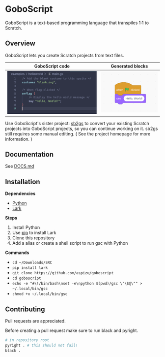 GoboScript
==========

GoboScript is a text-based programming language that transpiles 1:1 to Scratch.

Overview
--------

GoboScript lets you create Scratch projects from text files.

GoboScript code                            | Generated blocks
-------------------------------------------|--------------------------------------------
![](/docs/img/example_helloworld_main.png) | ![](/docs/img/example_helloworld_main_blocks.png)

Use GoboScript's sister project: [sb2gs](https://github.com/aspizu/sb2gs) to convert your existing Scratch projects into GoboScript projects,
so you can continue working on it. sb2gs still requires some manual editing. ( See the project homepage for more information. ) 

Documentation
-------------

See [DOCS.md](/docs/DOCS.md)


Installation
------------

**Dependencies**
 - [Python](https://www.python.org)
 - [Lark](https://github.com/lark-parser/lark)


**Steps**
1. Install Python
2. Use [pip](https://github.com/pypa/pip) to install Lark
3. Clone this repository
4. Add a alias or create a shell script to run gsc with Python

**Commands**
 - `cd ~/Downloads/SRC`
 - `pip install lark`
 - `git clone https://github.com/aspizu/goboscript`
 - `cd goboscript`
 - `echo -e "#\!/bin/bash\nset -e\npython $(pwd)/gsc \"\$@\"" > ~/.local/bin/gsc`
 - `chmod +x ~/.local/bin/gsc`

Contributing
------------

Pull requests are appreciated.

Before creating a pull request make sure to run black and pyright.

```sh
# in repository root
pyright . # this should not fail!
black .
```
